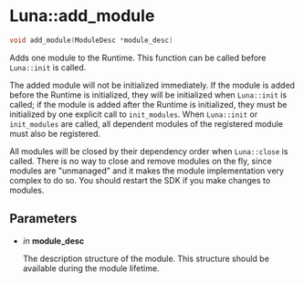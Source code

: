 # Luna::add_module

```c++
void add_module(ModuleDesc *module_desc)
```

Adds one module to the Runtime. This function can be called before `Luna::init` is called. 

The added module will not be initialized immediately. If the module is added before the Runtime is initialized, they will be initialized when `Luna::init` is called; if the module is added after the Runtime is initialized, they must be initialized by one explicit call to `init_modules`. When `Luna::init` or `init_modules` are called, all dependent modules of the registered module must also be registered.

All modules will be closed by their dependency order when `Luna::close` is called. There is no way to close and remove modules on the fly, since modules are "unmanaged" and it makes the module implementation very complex to do so. You should restart the SDK if you make changes to modules.

## Parameters
* *in* **module_desc**

    The description structure of the module. This structure should be available during the module lifetime. 

